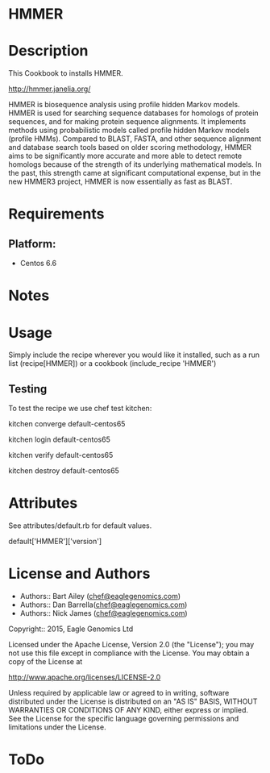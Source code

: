 # HMMER

Description
===========
This Cookbook to installs HMMER.

http://hmmer.janelia.org/

HMMER is biosequence analysis using profile hidden Markov models. HMMER is used for searching sequence databases for homologs of 
protein sequences, and for making protein sequence alignments. It implements methods using probabilistic models called profile 
hidden Markov models (profile HMMs). Compared to BLAST, FASTA, and other sequence alignment and database search tools based 
on older scoring methodology, HMMER aims to be significantly more accurate and more able to detect remote homologs because 
of the strength of its underlying mathematical models. In the past, this strength came at significant computational expense, 
but in the new HMMER3 project, HMMER is now essentially as fast as BLAST.

Requirements
============

## Platform:

* Centos 6.6

Notes
=====

Usage
=====
Simply include the recipe wherever you would like it installed, such as a run list (recipe[HMMER]) or a cookbook (include_recipe 'HMMER')


## Testing
To test the recipe we use chef test kitchen:

kitchen converge default-centos65 

kitchen login default-centos65

kitchen verify default-centos65

kitchen destroy default-centos65

Attributes
==========
See attributes/default.rb for default values.

default['HMMER']['version'] 

License and Authors
===================

* Authors:: Bart Ailey (<chef@eaglegenomics.com>)
* Authors:: Dan Barrella(<chef@eaglegenomics.com>)
* Authors:: Nick James (<chef@eaglegenomics.com>)

Copyright:: 2015, Eagle Genomics Ltd
    
Licensed under the Apache License, Version 2.0 (the "License");
you may not use this file except in compliance with the License.
You may obtain a copy of the License at

http://www.apache.org/licenses/LICENSE-2.0

Unless required by applicable law or agreed to in writing, software
distributed under the License is distributed on an "AS IS" BASIS,
WITHOUT WARRANTIES OR CONDITIONS OF ANY KIND, either express or implied.
See the License for the specific language governing permissions and
limitations under the License.
    
ToDo
====
